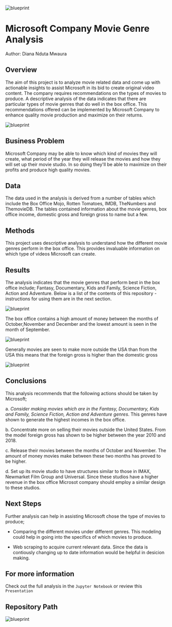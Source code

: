 

![blueprint](images/readmeimage1.jpg)


# Microsoft Company Movie Genre Analysis

Author: Diana Nduta Mwaura

## Overview

The aim of this project is to analyze movie related data and come up with actionable insights to assist Microsoft in its bid to create original video content. The company requires recommendations on the types of movies to produce. A descriptive analysis of the data indicates that there are particular types of movie genres that do well in the box office. This recommendations offered can be implemented by Microsoft Company to enhance quality movie production and maximize on their returns.

![blueprint](images/readmeimage2.png)

## Business Problem

Microsoft Company may be able to know which kind of movies they will create, what period of the year they will release the movies and how they will set up their movie studio. In so doing they'll be able to maximize on their profits and produce high quality movies.


## Data

The data used in the analysis is derived from a number of tables which include the Box Office Mojo, Rotten Tomatoes, IMDB, TheNumbers and ThemovieDB. The tables contained information about the movie genres, box office income, domestic gross and foreign gross to name but a few.

## Methods

This project uses descriptive analysis to understand how the different movie genres perform in the box office. This provides invaluable information on which type of videos Microsoft can create.

## Results

The analysis indicates that the movie genres that perform best in the box office include; Fantasy, Documentary, Kids and Family, Science Fiction, Action and Adventure.
Below is a list of the contents of this repository - instructions for using them are in the next section.

![blueprint](images/genre_rating.png)

The box office contains a high amount of money between the months of October,November and December and the lowest amount is seen in the month of September.

![blueprint](images/boxoffice_month.png)

Generally movies are seen to make more outside the USA than from the USA this means that the foreign gross is higher than the domestic gross

![blueprint](images/domesticgross_foreigngross.png)

## Conclusions

This analysis recommends that the following actions should be taken by Microsoft;

a. *Consider making movies which are in the Fantasy, Documentary, Kids and Family, Science Fiction, Action and Adventure genres*. This genres have shown to generate the highest incomes in the box office.

b. Concentrate more on selling their movies outside the United States. From the model foreign gross has shown to be higher between the year 2010 and 2018.

c. Release their movies between the months of October and November. The amount of money movies make between these two months has proved to be higher.

d. Set up its movie studio to have structures similar to those in IMAX, Newmarket Film Group and Universal. Since these studios have a higher revenue in the box office Microsot company should employ a similar design to these studios.

## Next Steps

Further analysis can help in assisting Microsoft chose the type of movies to produce;

- Comparing the different movies under different genres. This modeling could help in going into the specifics of which movies to produce.

- Web scraping to acquire current relevant data. Since the data is contiously changing up to date information would be helpful in desicion making.
        

## For more information

Check out the full analysis in the `Jupyter Notebook` or review this `Presentation`


## Repository Path

![blueprint](images/Repositorypath.PNG)












